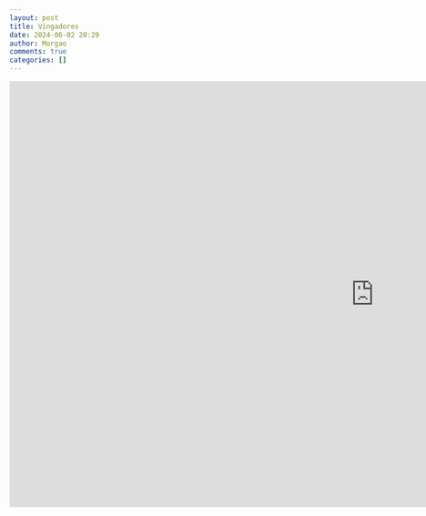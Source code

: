 ```yaml
---
layout: post
title: Vingadores
date: 2024-06-02 20:29
author: Morgao
comments: true
categories: []
---
```

<!-- wp:html -->
<iframe src="https://docs.google.com/presentation/d/e/2PACX-1vQ0MuoHxVb742Sf2qLTCX8ijD4XllimNxiKNyHfHnBu1oqoyiCGGBnSAnt7jUUqHQ/embed?start=false&loop=true&delayms=3000" frameborder="0" width="1280" height="749" allowfullscreen="true" mozallowfullscreen="true" webkitallowfullscreen="true"></iframe>
<!-- /wp:html -->
